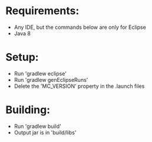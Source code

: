 # Requirements:
- Any IDE, but the commands below are only for Eclipse
- Java 8

# Setup:
- Run 'gradlew eclipse'
- Run 'gradlew genEclipseRuns'
- Delete the 'MC_VERSION' property in the .launch files

# Building:

- Run 'gradlew build'
- Output jar is in 'build/libs'